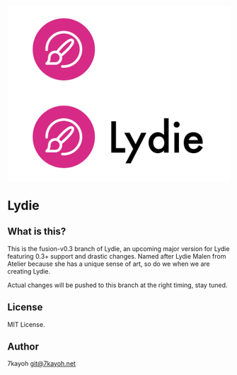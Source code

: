 <img align="center" src="./gh-assets/logo-dark-theme.svg#gh-dark-mode-only" alt="Lydie"><img align="center" src="./gh-assets/logo-light-theme.svg#gh-light-mode-only" alt="Lydie">

# Lydie

## What is this?
This is the fusion-v0.3 branch of Lydie, an upcoming major version for Lydie featuring 0.3+ support and drastic changes. Named after Lydie Malen from Atelier because she has a unique sense of art, so do we when we are creating Lydie.

Actual changes will be pushed to this branch at the right timing, stay tuned.

## License
MIT License.

## Author
7kayoh <git@7kayoh.net>
